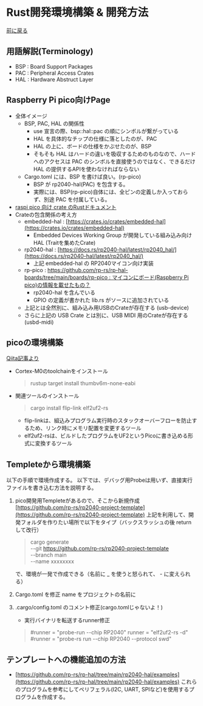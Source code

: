 # Rust開発環境構築 & 開発方法

[前に戻る](rp-pico.md)

用語解説(Terminology)
-----------------------

- BSP : Board Support Packages
- PAC : Peripheral Access Crates
- HAL : Hardware Abstruct Layer


Raspberry Pi pico向けPage
------------------------------

- 全体イメージ
    - BSP, PAC, HAL の関係性
        - use 宣言の際、bsp::hal::pac の順にシンボルが繋がっている
        - HAL を具体的なチップの仕様に落としたのが、PAC
        - HAL の上に、ボードの仕様をかぶせたのが、BSP
        - そもそも HAL はハードの違いを吸収するためのものなので、ハードへのアクセスは PAC のシンボルを直接使うのではなく、できるだけ HAL の提供するAPIを使わなければならない
    - Cargo.toml には、BSP を書けば良い。(rp-pico)
        - BSP が rp2040-hal(PAC) を包含する。
        - 実際には、BSP(rp-pico)自体には、全ピンの定義しか入っておらず、別途 PAC を付属している。
- [raspi pico 向け crate のRustドキュメント](https://docs.rs/crate/rp-pico/latest)
- Crateの包含関係の考え方
    - embedded-hal : [https://crates.io/crates/embedded-hal](https://crates.io/crates/embedded-hal)
        - Embedded Devices Working Group が開発している組み込み向け HAL (Traitを集めたCrate)
    - rp2040-hal : [https://docs.rs/rp2040-hal/latest/rp2040_hal/](https://docs.rs/rp2040-hal/latest/rp2040_hal/)
        - 上記 embedded-hal の RP2040マイコン向け実装
    - rp-pico : [https://github.com/rp-rs/rp-hal-boards/tree/main/boards/rp-pico : マイコンにボード(Raspberry Pi pico)の情報を載せたもの？](https://github.com/rp-rs/rp-hal-boards/tree/main/boards/rp-pico)
        - rp2040-hal を含んでいる
        - GPIO の定義が書かれた lib.rs がソースに追加されている
    - 上記とは全然別に、組み込み用USBのCrateが存在する (usb-device)
    - さらに上記の USB Crate とは別に、USB MIDI 用のCrateが存在する (usbd-midi)


picoの環境構築
--------------

[Qiita記事より](https://qiita.com/ochaochaocha3/items/1969d76debd6d3b42269)

- Cortex-M0のtoolchainをインストール
    >rustup target install thumbv6m-none-eabi
- 関連ツールのインストール
    >cargo install flip-link elf2uf2-rs
    - flip-linkは、組込みプログラム実行時のスタックオーバーフローを防止するため、リンク時にメモリ配置を変更するツール
    - elf2uf2-rsは、ビルドしたプログラムをUF2というPicoに書き込める形式に変換するツール


Templeteから環境構築
----------------------

以下の手順で環境作成する。
以下では、デバッグ用Probeは用いず、直接実行ファイルを書き込む方法を説明する。

1. pico開発用Templeteがあるので、そこから新規作成  [https://github.com/rp-rs/rp2040-project-template](https://github.com/rp-rs/rp2040-project-template)
上記を利用して、開発フォルダを作りたい場所で以下をタイプ（バックスラッシュの後 return して改行）
    > cargo generate \
       --git https://github.com/rp-rs/rp2040-project-template \
       --branch main \
       --name xxxxxxxx

    で、環境が一発で作成できる（名前に _ を使うと怒られて、 - に変えられる）

1. Cargo.toml を修正
name をプロジェクトの名前に

1. .cargo/config.toml のコメント修正(cargo.tomlじゃないよ！)
    - 実行バイナリを転送するrunner修正
    > #runner = "probe-run --chip RP2040"
    > runner = "elf2uf2-rs -d"
    > #runner = "probe-rs run --chip RP2040 --protocol swd"


テンプレートへの機能追加の方法
----------------------------

- [https://github.com/rp-rs/rp-hal/tree/main/rp2040-hal/examples](https://github.com/rp-rs/rp-hal/tree/main/rp2040-hal/examples)
    これらのプログラムを参考にしてペリフェラル(I2C, UART, SPIなど)を使用するプログラムを作成する。




